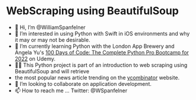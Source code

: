 # WebScraping using BeautifulSoup
- 👋 Hi, I’m @WilliamSpanfelner
- 👀 I’m interested in using Python with Swift in iOS environments and why it may or may not be desirable.
- 🌱 I’m currently learning Python with the London App Brewery and Angela Yu's [100 Days of Code: 
The Complete Python Pro Bootcamp for 2022](https://www.udemy.com/course/100-days-of-code/) on Udemy.  
- 🧑‍💻 This Python project is part of an introduction to web scraping using BeautifulSoup and will retrieve
- the most popular news article trending on the [ycombinator](https://news.ycombinator.com/news) website.
- 💞️ I’m looking to collaborate on application development.
- 📫 How to reach me ... Twitter: @WSpanfelner